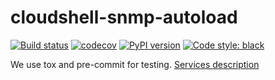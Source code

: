# cloudshell-snmp-autoload

[![Build status](https://github.com/QualiSystems/cloudshell-snmp-autoload/workflows/CI/badge.svg?branch=master)](https://github.com/QualiSystems/cloudshell-snmp-autoload/actions?query=branch%3Amaster)
[![codecov](https://codecov.io/gh/QualiSystems/cloudshell-snmp-autoload/branch/dev/graph/badge.svg)](https://codecov.io/gh/QualiSystems/cloudshell-snmp-autoload)
[![PyPI version](https://badge.fury.io/py/cloudshell-snmp-autoload.svg)](https://badge.fury.io/py/cloudshell-snmp-autoload)
[![Code style: black](https://img.shields.io/badge/code%20style-black-000000.svg)](https://github.com/python/black)

We use tox and pre-commit for testing. [Services description](https://github.com/QualiSystems/cloudshell-package-repo-template#description-of-services)
